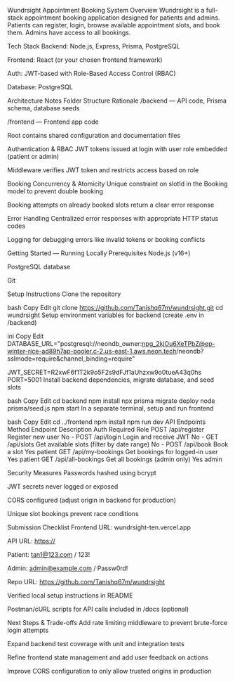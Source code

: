
Wundrsight Appointment Booking System
Overview
Wundrsight is a full-stack appointment booking application designed for patients and admins. Patients can register, login, browse available appointment slots, and book them. Admins have access to all bookings.

Tech Stack
Backend: Node.js, Express, Prisma, PostgreSQL

Frontend: React (or your chosen frontend framework)

Auth: JWT-based with Role-Based Access Control (RBAC)

Database: PostgreSQL

Architecture Notes
Folder Structure Rationale
/backend — API code, Prisma schema, database seeds

/frontend — Frontend app code

Root contains shared configuration and documentation files

Authentication & RBAC
JWT tokens issued at login with user role embedded (patient or admin)

Middleware verifies JWT token and restricts access based on role

Booking Concurrency & Atomicity
Unique constraint on slotId in the Booking model to prevent double booking

Booking attempts on already booked slots return a clear error response

Error Handling
Centralized error responses with appropriate HTTP status codes

Logging for debugging errors like invalid tokens or booking conflicts

Getting Started — Running Locally
Prerequisites
Node.js (v16+)

PostgreSQL database

Git

Setup Instructions
Clone the repository

bash
Copy
Edit
git clone https://github.com/Tanishq67m/wundrsight.git
cd wundrsight
Setup environment variables for backend (create .env in /backend)

ini
Copy
Edit
DATABASE_URL="postgresql://neondb_owner:npg_2kjOu6XeTPbZ@ep-winter-rice-ad89h7ap-pooler.c-2.us-east-1.aws.neon.tech/neondb?sslmode=require&channel_binding=require"

JWT_SECRET=R2xwF6f1T2k9o5F2s9dFJf1aUhzxw9o0tueA43q0hs
PORT=5001
Install backend dependencies, migrate database, and seed slots

bash
Copy
Edit
cd backend
npm install
npx prisma migrate deploy
node prisma/seed.js
npm start
In a separate terminal, setup and run frontend

bash
Copy
Edit
cd ../frontend
npm install
npm run dev
API Endpoints
Method	Endpoint	Description	Auth Required	Role
POST	/api/register	Register new user	No	-
POST	/api/login	Login and receive JWT	No	-
GET	/api/slots	Get available slots (filter by date range)	No	-
POST	/api/book	Book a slot	Yes	patient
GET	/api/my-bookings	Get bookings for logged-in user	Yes	patient
GET	/api/all-bookings	Get all bookings (admin only)	Yes	admin

Security Measures
Passwords hashed using bcrypt

JWT secrets never logged or exposed

CORS configured (adjust origin in backend for production)

Unique slot bookings prevent race conditions

Submission Checklist
Frontend URL: wundrsight-ten.vercel.app

API URL: [https://<your-backend-render-url>](https://wundrsight.onrender.com/)

Patient: tan1@123.com / 123!

Admin: admin@example.com / Passw0rd!

Repo URL: https://github.com/Tanishq67m/wundrsight

Verified local setup instructions in README

Postman/cURL scripts for API calls included in /docs (optional)

Next Steps & Trade-offs
Add rate limiting middleware to prevent brute-force login attempts

Expand backend test coverage with unit and integration tests

Refine frontend state management and add user feedback on actions

Improve CORS configuration to only allow trusted origins in production
